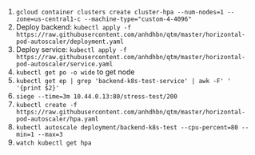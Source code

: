 1. `gcloud container clusters create cluster-hpa --num-nodes=1 --zone=us-central1-c --machine-type="custom-4-4096"`
2. Deploy backend: `kubectl apply -f https://raw.githubusercontent.com/anhdhbn/qtm/master/horizontal-pod-autoscaler/deployment.yaml`
3. Deploy service: `kubectl apply -f https://raw.githubusercontent.com/anhdhbn/qtm/master/horizontal-pod-autoscaler/service.yaml`
4. `kubectl get po -o wide` to get node
5. `kubectl get ep | grep 'backend-k8s-test-service' | awk -F' ' '{print $2}'`
6. `siege --time=3m 10.44.0.13:80/stress-test/200`
7. `kubectl create -f https://raw.githubusercontent.com/anhdhbn/qtm/master/horizontal-pod-autoscaler/hpa.yaml`
8. `kubectl autoscale deployment/backend-k8s-test --cpu-percent=80 --min=1 --max=3`
9. `watch kubectl get hpa`

<!-- 1. Deploy metric server: `kubectl apply -f https://github.com/kubernetes-sigs/metrics-server/releases/download/v0.3.6/components.yaml`
2. `kubectl get deployment metrics-server -n kube-system` -->
